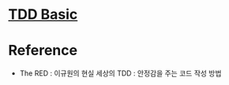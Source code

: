 # [TDD Basic]

# Reference
- The RED : 이규원의 현실 세상의 TDD : 안정감을 주는 코드 작성 방법


[TDD Basic]: https://github.com/harrisleesh/TIL/edit/master/TDD/README.md
